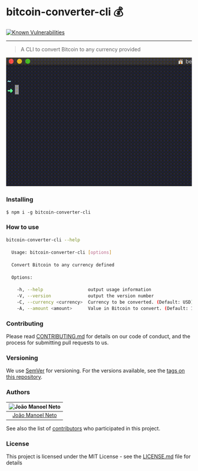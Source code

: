 # bitcoin-converter-cli  :moneybag:
[![Known Vulnerabilities](https://snyk.io/test/github//joaaomanooel/bitcoin-converter-cli/badge.svg)](https://snyk.io/test/github/joaaomanooel/bitcoin-converter-cli)

***
> A CLI to convert Bitcoin to any currency provided

![Example CLI running](img/bitcoin-converter-cli.gif)

### Installing

```
$ npm i -g bitcoin-converter-cli
```

### How to use

```sh
bitcoin-converter-cli --help

  Usage: bitcoin-converter-cli [options]

  Convert Bitcoin to any currency defined

  Options:

    -h, --help                 output usage information
    -V, --version              output the version number
    -C, --currency <currency>  Currency to be converted. (Default: USD)
    -A, --amount <amount>      Value in Bitcoin to convert. (Default: 1)
```

### Contributing

Please read [CONTRIBUTING.md](CONTRIBUTING.md) for details on our code of conduct, and the process for submitting pull requests to us.

### Versioning

We use [SemVer](http://semver.org/) for versioning. For the versions available, see the [tags on this repository](https://github.com/joaaomanooel/bitcoin-converter-cli/tags).

### Authors

| ![João Manoel Neto](https://avatars2.githubusercontent.com/u/17843076?v=3&s=150)|
|:---------------------:|
|  [João Manoel Neto](https://github.com/joaaomanooel/)   |

See also the list of [contributors](https://github.com/joaaomanooel/bitcoin-converter-cli/contributors) who participated in this project.

### License

This project is licensed under the MIT License - see the [LICENSE.md](LICENSE.md) file for details
